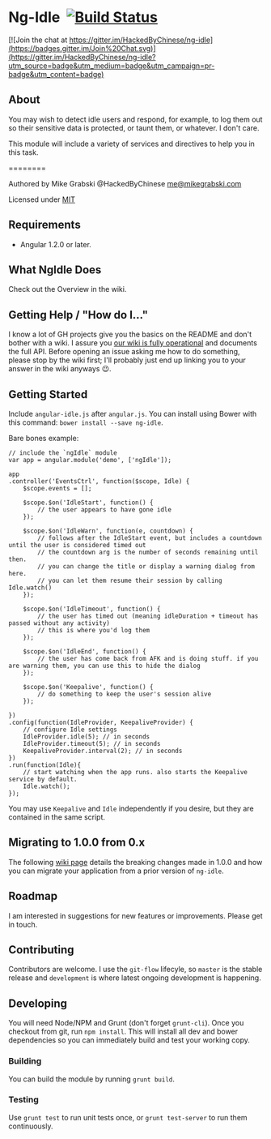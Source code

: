Ng-Idle &nbsp;[![Build Status](https://travis-ci.org/HackedByChinese/ng-idle.png?branch=master)](https://travis-ci.org/HackedByChinese/ng-idle)
=======

[![Join the chat at https://gitter.im/HackedByChinese/ng-idle](https://badges.gitter.im/Join%20Chat.svg)](https://gitter.im/HackedByChinese/ng-idle?utm_source=badge&utm_medium=badge&utm_campaign=pr-badge&utm_content=badge)

## About
 You may wish to detect idle users and respond, for example, to log them out so their sensitive data is protected, or taunt them, or whatever. I don't care.

This module will include a variety of services and directives to help you in this task.

========

Authored by Mike Grabski @HackedByChinese <me@mikegrabski.com>

Licensed under [MIT](http://www.opensource.org/licenses/mit-license.php)

## Requirements
* Angular 1.2.0 or later.

## What NgIdle Does
Check out the Overview in the wiki.

## Getting Help / "How do I..."

I know a lot of GH projects give you the basics on the README and don't bother with a wiki. I assure you [our wiki is fully operational](https://github.com/HackedByChinese/ng-idle/wiki) and documents the full API. Before opening an issue asking me how to do something, please stop by the wiki first; I'll probably just end up linking you to your answer in the wiki anyways :wink:.

## Getting Started

Include `angular-idle.js` after `angular.js`. You can install using Bower with this command: `bower install --save ng-idle`.

Bare bones example:

	// include the `ngIdle` module
	var app = angular.module('demo', ['ngIdle']);

	app
	.controller('EventsCtrl', function($scope, Idle) {
		$scope.events = [];

		$scope.$on('IdleStart', function() {
			// the user appears to have gone idle
		});

		$scope.$on('IdleWarn', function(e, countdown) {
			// follows after the IdleStart event, but includes a countdown until the user is considered timed out
			// the countdown arg is the number of seconds remaining until then.
			// you can change the title or display a warning dialog from here.
			// you can let them resume their session by calling Idle.watch()
		});

		$scope.$on('IdleTimeout', function() {
			// the user has timed out (meaning idleDuration + timeout has passed without any activity)
			// this is where you'd log them
		});

		$scope.$on('IdleEnd', function() {
			// the user has come back from AFK and is doing stuff. if you are warning them, you can use this to hide the dialog
		});

		$scope.$on('Keepalive', function() {
			// do something to keep the user's session alive
		});

	})
	.config(function(IdleProvider, KeepaliveProvider) {
		// configure Idle settings
		IdleProvider.idle(5); // in seconds
		IdleProvider.timeout(5); // in seconds
		KeepaliveProvider.interval(2); // in seconds
	})
	.run(function(Idle){
		// start watching when the app runs. also starts the Keepalive service by default.
		Idle.watch();
	});

You may use `Keepalive` and `Idle` independently if you desire, but they are contained in the same script.

## Migrating to 1.0.0 from 0.x

The following [wiki page](https://github.com/HackedByChinese/ng-idle/wiki/Migrating-to-version-1.0.0-from-0.x) details the breaking changes made in 1.0.0 and how you can migrate your application from a prior version of `ng-idle`.

## Roadmap

I am interested in suggestions for new features or improvements. Please get in touch.

## Contributing

Contributors are welcome. I use the `git-flow` lifecyle, so `master` is the stable release and `development` is where latest ongoing development is happening.

## Developing

You will need Node/NPM and Grunt (don't forget `grunt-cli`). Once you checkout from git, run `npm install`. This will install all dev and bower dependencies so you can immediately build and test your working copy.

### Building
You can build the module by running `grunt build`.

### Testing

Use `grunt test` to run unit tests once, or `grunt test-server` to run them continuously.
